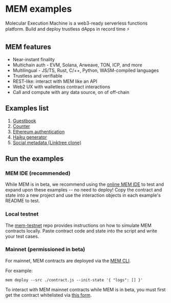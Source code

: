 # MEM examples

Molecular Execution Machine is a web3-ready serverless functions platform. Build and deploy trustless dApps in record time ⚡️

## MEM features

- Near-instant finality
- Multichain auth - EVM, Solana, Arweave, TON, ICP, and more
- Multilingual - JS/TS, Rust, C/++, Python, WASM-compiled languages
- Trustless and verifiable
- REST-like: interact with MEM like an API
- Web2 UX with walletless contract interactions
- Call and compute with any data source, on of off-chain

## Examples list

1. [Guestbook](https://github.com/decentldotland/mem-examples/tree/main/examples/1.%20guestbook)
2. [Counter](https://github.com/decentldotland/mem-examples/tree/main/examples/2.%20counter)
3. [Ethereum authentication](https://github.com/decentldotland/mem-examples/tree/main/examples/3.%20ethereum%20authentication)
4. [Haiku generator](https://github.com/decentldotland/mem-examples/tree/main/examples/4.%20haiku%20generator)
5. [Social metadata (Linktree clone)](https://github.com/decentldotland/mem-examples/tree/main/examples/5.%20social%20metadata)

## Run the examples

### MEM IDE (recommended)

While MEM is in beta, we recommend using the [online MEM IDE](https://mem.tech/ide) to test and expand upon these examples -- no need to deploy! Copy the contract and state into a new project and use the interaction objects in each example's README to test.

### Local testnet

The [mem-testnet](https://github.com/decentldotland/mem-testnet) repo provides instructions on how to simulate MEM contracts locally. Paste contract code and state into the script and write your test cases. 

### Mainnet (permissioned in beta)

For mainnet, MEM contracts are deployed via the [MEM CLI](https://docs.mem.tech/mem-cli/function-deployment).

For example:

```mem deploy --src ./contract.js --init-state '{ "logs": [] }'```

To interact with MEM mainnet contracts while MEM is in beta, you must first get the contract whitelisted via [this form](https://docs.google.com/forms/u/1/d/e/1FAIpQLSfRB95cZzGyy3IRmsMwjHx7gweywmybptBU0XbUb2GZumwaKA/viewform?usp=send_form).

